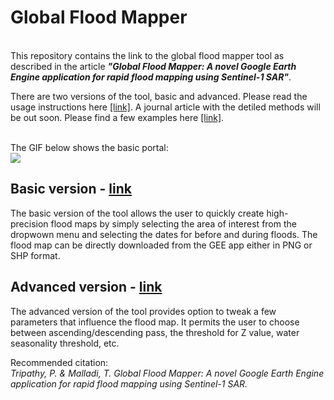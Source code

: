 <h1> Global Flood Mapper </h1><br/>
This repository contains the link to the global flood mapper tool as described in the article <em><strong>"Global Flood Mapper: A novel Google Earth Engine application for rapid flood mapping using Sentinel-1 SAR"</strong></em>.<br/>

There are two versions of the tool, basic and advanced. Please read the usage instructions here [[link]](/instructions). A journal article with the detiled methods will be out soon. Please find a few examples here [[link]](/examples).<br/>

<br/>The GIF below shows the basic portal: <br/>
![](/media/gfmPortalGif.gif)

## Basic version - [link](https://pratyush_tripathy.users.earthengine.app/view/global-flood-mapper)<br/>
The basic version of the tool allows the user to quickly create high-precision flood maps by simply selecting the area of interest from the dropwown menu and selecting the dates for before and during floods. The flood map can be directly downloaded from the GEE app either in PNG or SHP format.<br/>

## Advanced version - [link](https://pratyush_tripathy.users.earthengine.app/view/global-flood-mapper-advanced)<br/>
The advanced version of the tool provides option to tweak a few parameters that influence the flood map. It permits the user to choose between ascending/descending pass, the threshold for Z value, water seasonality threshold, etc.

Recommended citation:<br/>
<em> Tripathy, P. & Malladi, T. Global Flood Mapper: A novel Google Earth Engine application for rapid flood mapping using Sentinel-1 SAR. </em>
